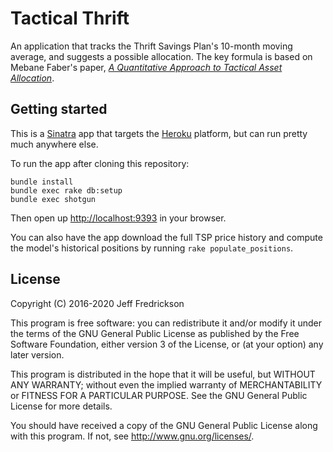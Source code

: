 # Tactical Thrift

An application that tracks the Thrift Savings Plan's 10-month moving average, and suggests a possible allocation. The key formula is based on Mebane Faber's paper, [*A Quantitative Approach to Tactical Asset Allocation*](http://papers.ssrn.com/sol3/papers.cfm?abstract_id=962461).

## Getting started

This is a [Sinatra](http://www.sinatrarb.com/) app that targets the [Heroku](https://www.heroku.com/) platform, but can run pretty much anywhere else.

To run the app after cloning this repository:

```
bundle install
bundle exec rake db:setup
bundle exec shotgun
```

Then open up [http://localhost:9393](http://localhost:9393) in your browser.

You can also have the app download the full TSP price history and compute the model's historical positions by running `rake populate_positions`.

## License

Copyright (C) 2016-2020 Jeff Fredrickson

This program is free software: you can redistribute it and/or modify
it under the terms of the GNU General Public License as published by
the Free Software Foundation, either version 3 of the License, or
(at your option) any later version.

This program is distributed in the hope that it will be useful,
but WITHOUT ANY WARRANTY; without even the implied warranty of
MERCHANTABILITY or FITNESS FOR A PARTICULAR PURPOSE.  See the
GNU General Public License for more details.

You should have received a copy of the GNU General Public License
along with this program.  If not, see <http://www.gnu.org/licenses/>.
